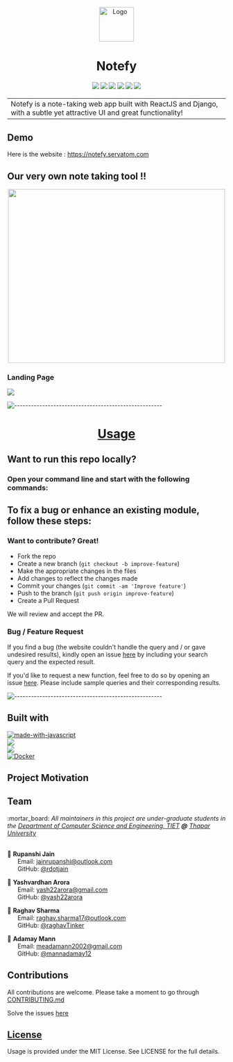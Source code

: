 <p align="center">
  <a href="https://github.com/servatom/notefy">
    <img src="frontend/public/logo.png" alt="Logo" width="80" height="80">
  </a>
  <h1 align="center">Notefy</h1>
</p>

<div align="center">
  <h4>
    <a href="https://github.com/servatom/notefy/stargazers"><img src="https://img.shields.io/github/stars/servatom/notefy.svg?style=plasticr"/></a>
    <a href="https://GitHub.com/servatom/notefy/network/"><img src="https://badgen.net/github/forks/servatom/notefy"/></a>
    <a href="https://github.com/servatom/notefy/commits/master"><img src="https://img.shields.io/github/last-commit/servatom/notefy.svg?style=plasticr"/></a>
    <a href="https://github.com/servatom/notefy/commits/master"><img src="https://img.shields.io/github/commit-activity/y/servatom/notefy.svg?style=plasticr"/></a>
    <a href="https://github.com/Servatom/notefy/blob/main/LICENSE"><img src="https://img.shields.io/badge/License-MIT-blue.svg"/></a>
    <a href="https://github.com/Servatom/notefy/compare"><img src="https://img.shields.io/badge/PRs-welcome-brightgreen.svg?style=flat-square"/></a>
  </h4>
</div>

<table  align="center">
  <tr>
    <td>
      Notefy is a note-taking web app built with ReactJS and Django, with a subtle yet attractive UI and great functionality! 
     </td>
   </tr>
</table>


## Demo
Here is the website :  https://notefy.servatom.com


## Our very own note taking tool !!
<div align="center"> 
  <img src="https://github.com/mannadamay12/notefy/blob/main/frontend/src/assets/media/typing.gif" width="500" height="400">
</div>

### Landing Page

![](https://github.com/mannadamay12/notefy/blob/main/frontend/src/assets/media/Landing.png)

![-----------------------------------------------------](https://raw.githubusercontent.com/andreasbm/readme/master/assets/lines/rainbow.png)

<h1 align="center"><a href="https://notefy.servatom.com">Usage</a></h2>

## Want to run this repo locally?
<h3>Open your command line and start with the following commands:</h3>


## To fix a bug or enhance an existing module, follow these steps:

<h3>Want to contribute? Great!</h3>

- Fork the repo
- Create a new branch (`git checkout -b improve-feature`)
- Make the appropriate changes in the files
- Add changes to reflect the changes made
- Commit your changes (`git commit -am 'Improve feature'`)
- Push to the branch (`git push origin improve-feature`)
- Create a Pull Request 

We will review and accept the PR.

<h3>Bug / Feature Request</h3>

If you find a bug (the website couldn't handle the query and / or gave undesired results), kindly open an issue [here](https://github.com/Servatom/notefy/issues) by including your search query and the expected result.

If you'd like to request a new function, feel free to do so by opening an issue [here](https://github.com/Servatom/notefy/issues/new). Please include sample queries and their corresponding results.

![-----------------------------------------------------](https://raw.githubusercontent.com/andreasbm/readme/master/assets/lines/rainbow.png)
## Built with
[![made-with-javascript](https://img.shields.io/badge/Made%20with-JavaScript-1f425f.svg)](https://www.javascript.com) <br>
[![](https://img.shields.io/badge/React-20232A?style=for-the-badge&logo=react&logoColor=61DAFB)](https://reactjs.org) <br>
[![](https://img.shields.io/badge/Django-092E20?style=for-the-badge&logo=django&logoColor=white)](https://www.djangoproject.com) <br>
[![Docker](https://badgen.net/badge/icon/docker?icon=docker&label)](https://https://docker.com/)

## Project Motivation


## Team

<p>
  :mortar_board: <i>All maintainers in this project are under-graduate students in the <a href="https://csed.thapar.edu">Department of
Computer Science and Engineering, TIET</a> <b>@</b> <a href="https://www.thapar.edu/">Thapar University</a></i> <br> <br>
  
  :woman: <b>Rupanshi Jain</b> <br>
  &nbsp;&nbsp;&nbsp;&nbsp;&nbsp; Email: <a>jainrupanshi@outlook.com</a> <br>
  &nbsp;&nbsp;&nbsp;&nbsp;&nbsp; GitHub: <a href="https://github.com/rdotjain">@rdotjain</a> <br>
  
  :boy: <b>Yashvardhan Arora</b> <br>
  &nbsp;&nbsp;&nbsp;&nbsp;&nbsp; Email: <a>yash22arora@gmail.com</a> <br>
  &nbsp;&nbsp;&nbsp;&nbsp;&nbsp; GitHub: <a href="https://github.com/yash22arora">@yash22arora</a> <br>

  :boy: <b>Raghav Sharma</b> <br>
  &nbsp;&nbsp;&nbsp;&nbsp;&nbsp; Email: <a>raghav.sharma17@outlook.com</a> <br>
  &nbsp;&nbsp;&nbsp;&nbsp;&nbsp; GitHub: <a href="https://github.com/raghavTinker">@raghavTinker</a> <br>

  :boy: <b>Adamay Mann</b> <br>
  &nbsp;&nbsp;&nbsp;&nbsp;&nbsp; Email: <a>meadamann2002@gmail.com</a> <br>
  &nbsp;&nbsp;&nbsp;&nbsp;&nbsp; GitHub: <a href="https://github.com/mannadamay12">@mannadamay12</a> <br>
</p>

## Contributions

All contributions are welcome.
Please take a moment to go through [CONTRIBUTING.md](https://github.com/Servatom/notefy/blob/main/CONTRIBUTING.md)

Solve the issues [here](https://github.com/Servatom/notefy/issues)

## [License](https://github.com/Servatom/notefy/blob/main/LICENSE)

Usage is provided under the MIT License. See LICENSE for the full details.
